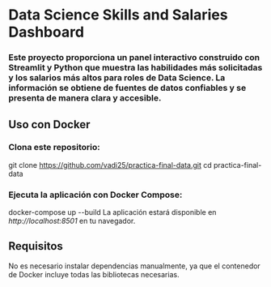 # Data Science Skills and Salaries Dashboard
### Este proyecto proporciona un panel interactivo construido con Streamlit y Python que muestra las habilidades más solicitadas y los salarios más altos para roles de Data Science. La información se obtiene de fuentes de datos confiables y se presenta de manera clara y accesible.

## Uso con Docker
### Clona este repositorio:
git clone https://github.com/vadi25/practica-final-data.git
cd practica-final-data

### Ejecuta la aplicación con Docker Compose:
docker-compose up --build
La aplicación estará disponible en *http://localhost:8501* en tu navegador.

## Requisitos
No es necesario instalar dependencias manualmente, ya que el contenedor de Docker incluye todas las bibliotecas necesarias.
